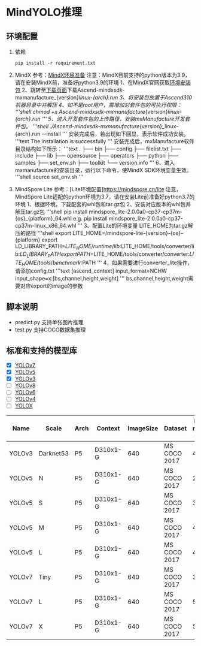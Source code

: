 # MindYOLO推理

## 环境配置

1. 依赖
   ```shell
   pip install -r requirement.txt
   ```

2. MindX
   参考：[MindX环境准备](https://www.hiascend.com/document/detail/zh/mind-sdk/300/quickstart/visionquickstart/visionquickstart_0003.html)
   注意：MindX目前支持的python版本为3.9，请在安装MindX前，准备好python3.9的环境
   1、在MindX官网获取[环境安装包](https://www.hiascend.com/software/mindx-sdk/commercial)
   2、跳转至[下载页面](https://support.huawei.com/enterprise/zh/ascend-computing/mindx-pid-252501207/software/255398987?idAbsPath=fixnode01%7C23710424%7C251366513%7C22892968%7C252501207)下载Ascend-mindxsdk-mxmanufacture_{version}_linux-{arch}.run
   3、将安装包放置于Ascend310机器目录中并解压
   4、如不是root用户，需增加对套件包的可执行权限：
   '''shell
   chmod +x Ascend-mindxsdk-mxmanufacture_{version}_linux-{arch}.run
   '''
   5、进入开发套件包的上传路径，安装mxManufacture开发套件包。
   '''shell
   ./Ascend-mindxsdk-mxmanufacture_{version}_linux-{arch}.run --install
   '''
   安装完成后，若出现如下回显，表示软件成功安装。
   '''text
   The installation is successfully
   '''
   安装完成后，mxManufacture软件目录结构如下所示：
   '''text
   .
   ├── bin
   ├── config
   ├── filelist.txt
   ├── include
   ├── lib
   ├── opensource
   ├── operators
   ├── python
   ├── samples
   ├── set_env.sh
   ├── toolkit
   └── version.info
   '''
   6、进入mxmanufacture的安装目录，运行以下命令，使MindX SDK环境变量生效。
   '''shell
   source set_env.sh
   '''

3. MindSpore Lite
   参考：[Lite环境配置]https://mindspore.cn/lite
   注意，MindSpore Lite适配的python环境为3.7，请在安装Lite前准备好python3.7的环境
   1、根据环境，下载配套的whl包和tar.gz包
   2、安装对应版本的whl包并解压tar.gz包
   '''shell
   pip install mindspore_lite-2.0.0a0-cp37-cp37m-{os}_{platform}_64.whl
   e.g.
   pip install mindspore_lite-2.0.0a0-cp37-cp37m-linux_x86_64.whl
   '''
   3、配置Lite的环境变量
   LITE_HOME为tar.gz解压的路径
   '''shell
   export LITE_HOME=/mindspore-lite-{version}-{os}-{platform}
   export LD_LIBRARY_PATH=$LITE_HOME/runtime/lib:$LITE_HOME/tools/converter/lib:$LD_LIBRARY_PATH
   export PATH=$LITE_HOME/tools/converter/converter:$LITE_HOME/tools/benchmark:$PATH
   '''
   4、如果需要进行converter_lite操作，请添加config.txt
   '''text
   [ascend_context]
   input_format=NCHW
   input_shape=x:[bs,channel,height,weight]
   '''
   bs,channel,height,weight需要对应export的image的参数

## 脚本说明
   - predict.py 支持单张图片推理
   - test.py 支持COCO数据集推理

## 标准和支持的模型库

- [x] [YOLOv7](configs/yolov7)
- [x] [YOLOv5](configs/yolov5)
- [x] [YOLOv3](configs/yolov3)
- [ ] [YOLOv8](configs/yolov6)
- [ ] [YOLOv6](configs/yolov6)
- [ ] [YOLOv4](configs/yolov6)
- [ ] [YOLOX](configs/yolox)

<div align="center">

| Name   | Scale | Arch     | Context  | ImageSize | Dataset      | Box mAP (%) | Params | FLOPs  | Recipe                                                                                        | Download                                                                                            |
|--------|-------|----------|----------|-----------|--------------|-------------|--------|--------|-----------------------------------------------------------------------------------------------|-----------------------------------------------------------------------------------------------------|
| YOLOv3 | Darknet53 | P5       | D310x1-G | 640       | MS COCO 2017 | 45.5        | 61.9M   | 156.4G | [yaml](https://github.com/mindspore-lab/mindyolo/blob/master/configs/yolov3/yolov3.yaml)      | [weights](https://download.mindspore.cn/toolkits/mindyolo/yolov3/yolov3-darknet53_300e_mAP455-adfb27af.ckpt)  |
| YOLOv5 | N     | P5       | D310x1-G | 640       | MS COCO 2017 | 27.3        | 1.9M   | 4.5G   | [yaml](https://github.com/mindspore-lab/mindyolo/blob/master/configs/yolov5/yolov5n.yaml)     | [weights](https://download.mindspore.cn/toolkits/mindyolo/yolov5/yolov5n_300e_mAP273-9b16bd7b.ckpt)         |
| YOLOv5 | S     | P5       | D310x1-G | 640       | MS COCO 2017 | 37.6        | 7.2M   | 16.5G  | [yaml](https://github.com/mindspore-lab/mindyolo/blob/master/configs/yolov5/yolov5s.yaml)     | [weights](https://download.mindspore.cn/toolkits/mindyolo/yolov5/yolov5s_300e_mAP376-860bcf3b.ckpt)         |
| YOLOv5 | M     | P5       | D310x1-G | 640       | MS COCO 2017 | 44.9        | 21.2M  | 49.0G  | [yaml](https://github.com/mindspore-lab/mindyolo/blob/master/configs/yolov5/yolov5m.yaml)     | [weights](https://download.mindspore.cn/toolkits/mindyolo/yolov5/yolov5m_300e_mAP449-e7bbf695.ckpt)         |
| YOLOv5 | L     | P5       | D310x1-G | 640       | MS COCO 2017 | 48.5        | 46.5M  | 109.1G | [yaml](https://github.com/mindspore-lab/mindyolo/blob/master/configs/yolov5/yolov5l.yaml)     | [weights](https://download.mindspore.cn/toolkits/mindyolo/yolov5/yolov5l_300e_mAP485-a28bce73.ckpt)         |
| YOLOv7 | Tiny  | P5   | D310x1-G | 640       | MS COCO 2017 | 37.5        | 6.2M   | 13.8G  | [yaml](https://github.com/mindspore-lab/mindyolo/blob/master/configs/yolov7/yolov7-tiny.yaml) | [weights](https://download.mindspore.cn/toolkits/mindyolo/yolov7/yolov7-tiny_300e_mAP375-d8972c94.ckpt) |
| YOLOv7 | L     | P5   | D310x1-G | 640       | MS COCO 2017 | 50.8        | 36.9M  | 104.7G | [yaml](https://github.com/mindspore-lab/mindyolo/blob/master/configs/yolov7/yolov7.yaml)      | [weights](https://download.mindspore.cn/toolkits/mindyolo/yolov7/yolov7_300e_mAP508-734ac919.ckpt)      |
| YOLOv7 | X     | P5   | D310x1-G | 640       | MS COCO 2017 | 52.4        | 71.3M  | 189.9G | [yaml](https://github.com/mindspore-lab/mindyolo/blob/master/configs/yolov7/yolov7-x.yaml)    | [weights](https://download.mindspore.cn/toolkits/mindyolo/yolov7/yolov7-x_300e_mAP524-e2f58741.ckpt)    |

</div>